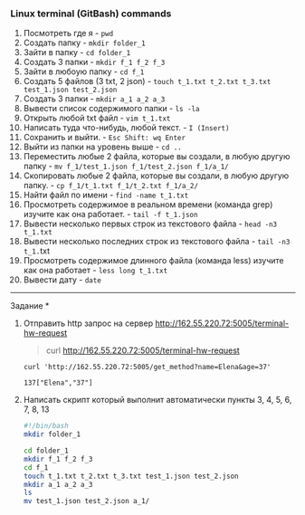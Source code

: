 ### Linux terminal (GitBash) commands

 1.  Посмотреть где я - `pwd`
 2.  Создать папку - `mkdir folder_1`
 3.  Зайти в папку - `cd folder_1`
 4.  Создать 3 папки - `mkdir f_1 f_2 f_3`
 5.  Зайти в любоую папку - `cd f_1`
 6.  Создать 5 файлов (3 txt, 2 json) - `touch t_1.txt t_2.txt t_3.txt test_1.json test_2.json`
 7.  Создать 3 папки - `mkdir a_1 a_2 a_3`
 8.  Вывести список содержимого папки - `ls -la`
 9.  Открыть любой txt файл - `vim t_1.txt`
 10. Написать туда что-нибудь, любой текст. - `I (Insert)`
 11. Сохранить и выйти. - `Esc Shift: wq Enter`
 12. Выйти из папки на уровень выше - `cd ..`
 13. Переместить любые 2 файла, которые вы создали, в любую другую папку - `mv f_1/test_1.json f_1/test_2.json f_1/a_1/`
 14. Скопировать любые 2 файла, которые вы создали, в любую другую папку. - `cp f_1/t_1.txt f_1/t_2.txt f_1/a_2/`
 15. Найти файл по имени - `find -name t_1.txt`
 16. Просмотреть содержимое в реальном времени (команда grep) изучите как она работает. - `tail -f t_1.json`
 17. Вывести несколько первых строк из текстового файла - `head -n3 t_1.txt`
 18. Вывести несколько последних строк из текстового файла - `tail -n3 t_1.`txt
 19. Просмотреть содержимое длинного файла (команда less) изучите как она работает - `less long t_1.txt`
 20. Вывести дату - `date`
   

---

 Задание *

 1. Отправить http запрос на сервер http://162.55.220.72:5005/terminal-hw-request

    > curl http://162.55.220.72:5005/terminal-hw-request
   
    ```curl 'http://162.55.220.72:5005/get_method?name=Elena&age=37'```

      `137["Elena","37"]`
   

  2. Написать скрипт который выполнит автоматически пункты 3, 4, 5, 6, 7, 8, 13

     ```bash
     #!/bin/bash
     mkdir folder_1

     cd folder_1
     mkdir f_1 f_2 f_3
     cd f_1
     touch t_1.txt t_2.txt t_3.txt test_1.json test_2.json
     mkdir a_1 a_2 a_3
     ls
     mv test_1.json test_2.json a_1/ 



   
